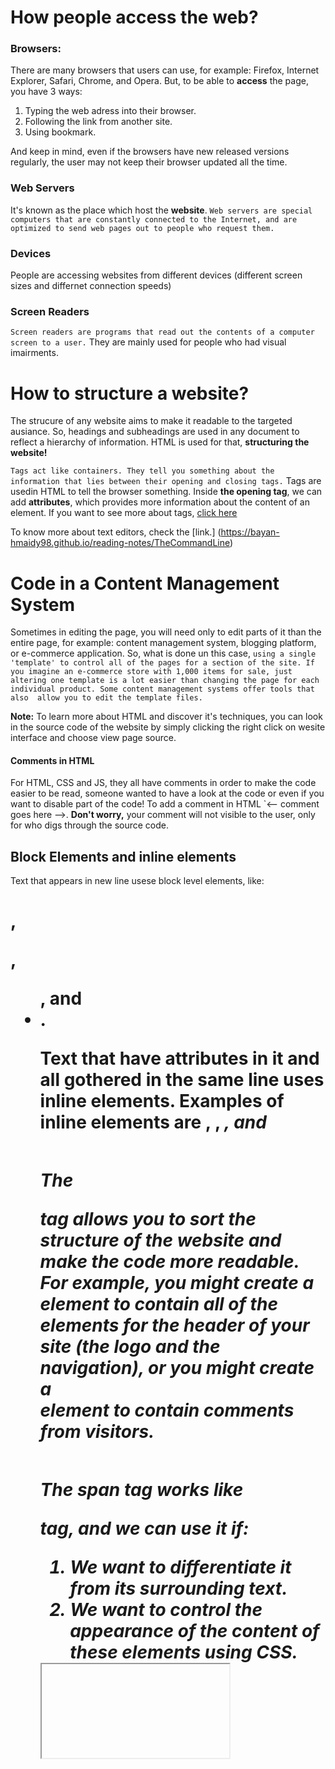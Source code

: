 # How people access the web?

###  Browsers: 
There are many browsers that users can use, for example: Firefox, Internet Explorer, Safari, Chrome, and Opera. But, to be able to **access** the page, you have 3 ways: 
1. Typing the web adress into their browser.
2. Following the link from another site. 
3. Using bookmark.

And keep in mind, even if the browsers have new released versions regularly, the user may not keep their browser updated all the time.

### Web Servers
It's known as the place which host the **website**. `Web servers are special computers that are constantly connected to the Internet, and are optimized to send web pages out to people who request them.` 

### Devices 
People are accessing websites from different devices (different screen sizes and differnet connection speeds) 

### Screen Readers 
`Screen readers are programs that read out the contents of a computer screen to a user.` They are mainly used for people who had visual imairments. 

# How to structure a website?

The strucure of any website aims to make it readable to the targeted ausiance. So, headings and subheadings are used in any document to reflect a hierarchy of information. HTML is used for that, **structuring the website!**

`Tags act like containers. They tell you something about the information that lies between their opening and closing tags.` Tags are usedin HTML to tell the browser something. Inside **the opening tag**, we can add **attributes**, which provides more information about the content of an element.  If you want to see more about tags, [click here](https://bayan-hmaidy98.github.io/reading-notes/class02)

To know more about text editors, check the [link.]
(https://bayan-hmaidy98.github.io/reading-notes/TheCommandLine)

# Code in a Content Management System

Sometimes in editing the page, you will need only to edit parts of it than the entire page, for example: content management system, blogging platform, or e-commerce 
application. So, what is done un this case, `using a single 
'template' to control all of the pages for a section of the site. If you imagine an e-commerce store with 1,000 items for sale, just altering one template is a lot easier than changing the page for each individual product. Some content management systems offer tools that also 
allow you to edit the template files. `

**Note:** To learn more about HTML and discover it's techniques, you can look in the source code of the website by simply clicking the right click on wesite interface and choose view page source.

#### Comments in HTML
For HTML, CSS and JS, they all have comments in order to make the code easier to be read, someone wanted to have a look at the code or even if you want to disable part of the code! To add a comment in HTML `<-- comment goes here -->. **Don't worry,** your comment will not visible to the user, only for who digs through the source code. 

## Block Elements and inline elements
Text that appears in new line usese block level elements, like: <h1>, <p>, <ul>, and <li>.

Text that have attributes in it and all gothered in the same line uses inline elements. Examples of inline elements are 
<a>, <b>, <em>, and <img>

## <div tag>
The <div> tag allows you to sort the structure of the website and make the code more readable. For example, you might create a <div> element to contain all of the elements for the header of your site (the logo and the 
navigation), or you might create a <div> element to contain 
comments from visitors.

## <span>
The span tag works like <div> tag, and we can use it if:
1. We want to differentiate it from its surrounding text.
2. We want to control the appearance of the content of 
these elements using CSS.

<iframe>
An iframe is like a little window that has been cut into your 
page — and in that window you can see another page. The term iframe is an abbreviation of inline frame. The most famous example for <iframe> tag is GoogleMaps.

## <meta> tag
Inside the <head> tag, any used tag does not affect the appeance of the page and it is not visible to the users. It is created to tell information about the page. One of the used tags in <head> is **<meta>.** The <meta> element is an empty element carries an attribute inside it and don't have a closing tag.

The <nav> element is used to contain the major avigational blocks on the site such as the primary site navigation. Note that <nav> tag is **non-semantic** tag. 

## <section> tag 

The <section> element groups related content together, and typically each section would have its own heading. Because the <section> element groups related items together, it may contain several distinct <article> elements that have a common theme or purpose. 

#### Proccess and Design

In order to make your website attract the wanted audiance, you must provide the needings of them there.

